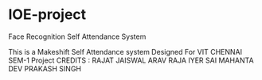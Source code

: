 # IOE-project
Face Recognition Self Attendance System

This is a Makeshift Self Attendance system Designed For VIT CHENNAI SEM-1 Project
CREDITS :
RAJAT JAISWAL
ARAV RAJA IYER
SAI MAHANTA
DEV PRAKASH SINGH
